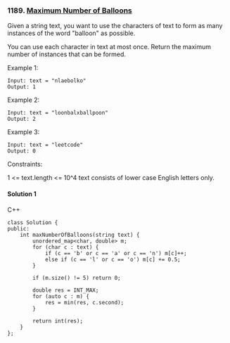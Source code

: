 ### 1189\. [Maximum Number of Balloons](https://leetcode.com/problems/maximum-number-of-balloons/)

Given a string text, you want to use the characters of text to form as many instances of the word "balloon" as possible.

You can use each character in text at most once. Return the maximum number of instances that can be formed.

 
Example 1:
```
Input: text = "nlaebolko"
Output: 1
```
Example 2:
```
Input: text = "loonbalxballpoon"
Output: 2
```
Example 3:
```
Input: text = "leetcode"
Output: 0
```

Constraints:

1 <= text.length <= 10^4
text consists of lower case English letters only.

#### Solution 1

C++

```
class Solution {
public:
    int maxNumberOfBalloons(string text) {
        unordered_map<char, double> m;
        for (char c : text) {
            if (c == 'b' or c == 'a' or c == 'n') m[c]++; 
            else if (c == 'l' or c == 'o') m[c] += 0.5;
        }
        
        if (m.size() != 5) return 0;

        double res = INT_MAX;
        for (auto c : m) {
            res = min(res, c.second);
        }

        return int(res);
    }
};
```
